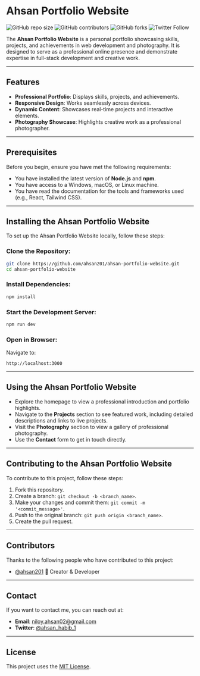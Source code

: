 # Ahsan Portfolio Website

![GitHub repo size](https://img.shields.io/github/repo-size/ahsan201/ahsan-portfolio)
![GitHub contributors](https://img.shields.io/github/contributors/ahsan201/ahsan-portfolio)
![GitHub forks](https://img.shields.io/github/forks/ahsan201/ahsan-portfolio?style=social)
![Twitter Follow](https://img.shields.io/twitter/follow/ahsan_habib_1?style=social)

The **Ahsan Portfolio Website** is a personal portfolio showcasing skills, projects, and achievements in web development and photography. It is designed to serve as a professional online presence and demonstrate expertise in full-stack development and creative work.

---

## Features

- **Professional Portfolio**: Displays skills, projects, and achievements.
- **Responsive Design**: Works seamlessly across devices.
- **Dynamic Content**: Showcases real-time projects and interactive elements.
- **Photography Showcase**: Highlights creative work as a professional photographer.

---

## Prerequisites

Before you begin, ensure you have met the following requirements:

- You have installed the latest version of **Node.js** and **npm**.
- You have access to a Windows, macOS, or Linux machine.
- You have read the documentation for the tools and frameworks used (e.g., React, Tailwind CSS).

---

## Installing the Ahsan Portfolio Website

To set up the Ahsan Portfolio Website locally, follow these steps:

### Clone the Repository:

```bash
git clone https://github.com/ahsan201/ahsan-portfolio-website.git
cd ahsan-portfolio-website
```

### Install Dependencies:

```bash
npm install
```

### Start the Development Server:

```bash
npm run dev
```

### Open in Browser:

Navigate to:

```
http://localhost:3000
```

---

## Using the Ahsan Portfolio Website

- Explore the homepage to view a professional introduction and portfolio highlights.
- Navigate to the **Projects** section to see featured work, including detailed descriptions and links to live projects.
- Visit the **Photography** section to view a gallery of professional photography.
- Use the **Contact** form to get in touch directly.

---

## Contributing to the Ahsan Portfolio Website

To contribute to this project, follow these steps:

1. Fork this repository.
2. Create a branch: `git checkout -b <branch_name>`.
3. Make your changes and commit them: `git commit -m '<commit_message>'`.
4. Push to the original branch: `git push origin <branch_name>`.
5. Create the pull request.

---

## Contributors

Thanks to the following people who have contributed to this project:

- [@ahsan201](https://github.com/ahsan201) 🚀 Creator & Developer

---

## Contact

If you want to contact me, you can reach out at:

- **Email**: [niloy.ahsan02@gmail.com](mailto:niloy.ahsan02@gmail.com)
- **Twitter**: [@ahsan_habib_1](https://x.com/ahsan_habib_1)

---

## License

This project uses the [MIT License](https://choosealicense.com/licenses/mit/).

